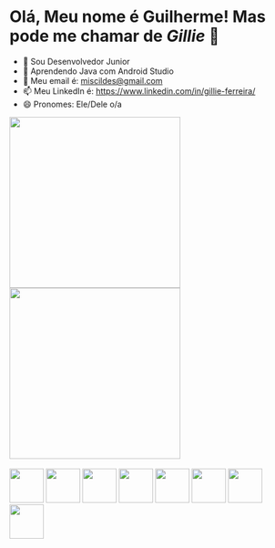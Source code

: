 # Olá, Meu nome é Guilherme! Mas pode me chamar de *Gillie* 👋

- 🔭 Sou Desenvolvedor Junior
- 🌱 Aprendendo Java com Android Studio
- 💬 Meu email é: miscildes@gmail.com
- 📫 Meu LinkedIn é: https://www.linkedin.com/in/gillie-ferreira/
- 😄 Pronomes: Ele/Dele o/a


<div>
        <a href="https://beacons.ai/miscildes"></a>
        <img height="300cm" src="https://github-readme-stats.vercel.app/api?username=miscildes&show_icons=true&theme=dracula&include_all_commits=true&count_private=true"/>
        <img height="300cm" src="https://github-readme-stats.vercel.app/api/top-langs/?username=miscildes&layout=compact)](https://github.com/miscildes/github-readme-stats)">
</div>


<div class="inline-block"> <br>
        <img align:"center" height="60" width="60" src="https://img.icons8.com/fluency/48/000000/android-studio--v2.png"/>
        <img align:"center" height="60" width="60" src="https://cdn.jsdelivr.net/gh/devicons/devicon/icons/java/java-original-wordmark.svg" />
        <img align:"center" height="60" width="60" src="https://cdn.jsdelivr.net/gh/devicons/devicon/icons/kotlin/kotlin-original.svg" />
        <img align:"center" height="60" width="60" src="https://cdn.jsdelivr.net/gh/devicons/devicon/icons/css3/css3-original-wordmark.svg" />
        <img align:"center" height="60" width="60" src="https://cdn.jsdelivr.net/gh/devicons/devicon/icons/html5/html5-original-wordmark.svg" />
        <img align:"center" height="60" width="60" src="https://cdn.jsdelivr.net/gh/devicons/devicon/icons/bootstrap/bootstrap-plain.svg" />
        <img align:"center" height="60" width="60" src="https://cdn.jsdelivr.net/gh/devicons/devicon/icons/mysql/mysql-original-wordmark.svg" />
        <img align:"center" height="60" width="60" src="https://www.vectorlogo.zone/logos/git-scm/git-scm-icon.svg" />
</div>
